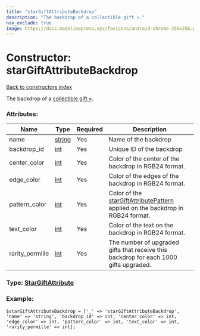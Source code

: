 ```yaml
---
title: "starGiftAttributeBackdrop"
description: "The backdrop of a collectible gift »."
nav_exclude: true
image: https://docs.madelineproto.xyz/favicons/android-chrome-256x256.png
---
```

# Constructor: starGiftAttributeBackdrop  
[Back to constructors index](/API_docs/constructors/index.html)



The backdrop of a [collectible gift »](https://core.telegram.org/api/gifts#collectible-gifts).

### Attributes:

| Name     |    Type       | Required | Description |
|----------|---------------|----------|-------------|
|name|[string](/API_docs/types/string.html) | Yes|Name of the backdrop|
|backdrop\_id|[int](/API_docs/types/int.html) | Yes|Unique ID of the backdrop|
|center\_color|[int](/API_docs/types/int.html) | Yes|Color of the center of the backdrop in RGB24 format.|
|edge\_color|[int](/API_docs/types/int.html) | Yes|Color of the edges of the backdrop in RGB24 format.|
|pattern\_color|[int](/API_docs/types/int.html) | Yes|Color of the [starGiftAttributePattern](../constructors/starGiftAttributePattern.html) applied on the backdrop in RGB24 format.|
|text\_color|[int](/API_docs/types/int.html) | Yes|Color of the text on the backdrop in RGB24 format.|
|rarity\_permille|[int](/API_docs/types/int.html) | Yes|The number of upgraded gifts that receive this backdrop for each 1000 gifts upgraded.|



### Type: [StarGiftAttribute](/API_docs/types/StarGiftAttribute.html)


### Example:

```
$starGiftAttributeBackdrop = ['_' => 'starGiftAttributeBackdrop', 'name' => 'string', 'backdrop_id' => int, 'center_color' => int, 'edge_color' => int, 'pattern_color' => int, 'text_color' => int, 'rarity_permille' => int];
```  

